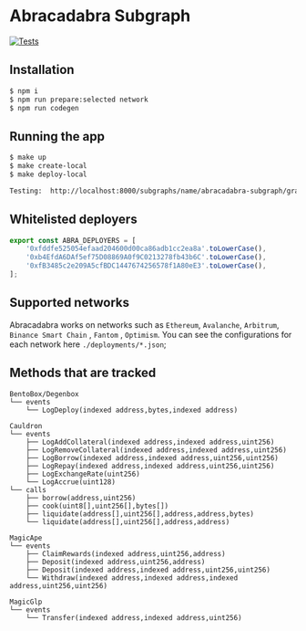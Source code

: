 # Abracadabra Subgraph

[![Tests](https://github.com/Abracadabra-money/abracadabra-subgraph/actions/workflows/tests.yml/badge.svg)](https://github.com/Abracadabra-money/abracadabra-subgraph/actions/workflows/tests.yml)

## Installation

```bash
$ npm i
$ npm run prepare:selected network
$ npm run codegen
```

## Running the app

```bash
$ make up
$ make create-local
$ make deploy-local

Testing:  http://localhost:8000/subgraphs/name/abracadabra-subgraph/graphql

```

## Whitelisted deployers

```typescript
export const ABRA_DEPLOYERS = [
    '0xfddfe525054efaad204600d00ca86adb1cc2ea8a'.toLowerCase(),
    '0xb4EfdA6DAf5ef75D08869A0f9C0213278fb43b6C'.toLowerCase(),
    '0xfB3485c2e209A5cfBDC1447674256578f1A80eE3'.toLowerCase(),
];
```

## Supported networks

Abracadabra works on networks such as `Ethereum`, `Avalanche`, `Arbitrum`, `Binance Smart Chain` , `Fantom` , `Optimism`.
You can see the configurations for each network here `./deployments/*.json`;

## Methods that are tracked

```
BentoBox/Degenbox
└── events
    └── LogDeploy(indexed address,bytes,indexed address)

Cauldron
└── events
    ├── LogAddCollateral(indexed address,indexed address,uint256)
    ├── LogRemoveCollateral(indexed address,indexed address,uint256)
    ├── LogBorrow(indexed address,indexed address,uint256,uint256)
    ├── LogRepay(indexed address,indexed address,uint256,uint256)
    ├── LogExchangeRate(uint256)
    └── LogAccrue(uint128)
└── calls
    ├── borrow(address,uint256)
    ├── cook(uint8[],uint256[],bytes[])
    ├── liquidate(address[],uint256[],address,address,bytes)
    └── liquidate(address[],uint256[],address,address)

MagicApe
└── events
    ├── ClaimRewards(indexed address,uint256,address)
    ├── Deposit(indexed address,uint256,address)
    ├── Deposit(indexed address,indexed address,uint256,uint256)
    └── Withdraw(indexed address,indexed address,indexed address,uint256,uint256)

MagicGlp
└── events
    └── Transfer(indexed address,indexed address,uint256)
```
